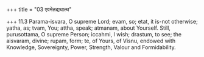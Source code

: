 +++
title = "03 एवमेतद्यथात्थ"

+++
11.3 Parama-isvara, O supreme Lord; evam, so; etat, it is-not otherwise;
yatha, as; tvam, You; attha, speak; atmanam, about Yourself. Still,
purusottama, O supreme Person; iccahmi, I wish; drastum, to see; the
aisvaram, divine; rupam, form; te, of Yours, of Visnu, endowed with
Knowledge, Sovereignty, Power, Strength, Valour and Formidability.
